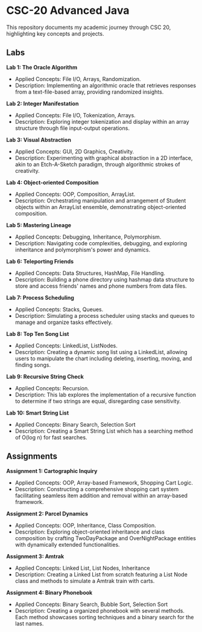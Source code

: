# CSC-20 Advanced Java

This repository documents my academic journey through CSC 20, highlighting key concepts and projects.

## Labs

**Lab 1: The Oracle Algorithm**
 - Applied Concepts: File I/O, Arrays, Randomization.
 - Description: Implementing an algorithmic oracle that retrieves responses from a text-file-based array, providing randomized insights.

**Lab 2: Integer Manifestation**
 - Applied Concepts: File I/O, Tokenization, Arrays.
 - Description: Exploring integer tokenization and display within an array structure through file input-output operations.

**Lab 3: Visual Abstraction**
 - Applied Concepts: GUI, 2D Graphics, Creativity.
 - Description: Experimenting with graphical abstraction in a 2D interface, akin to an Etch-A-Sketch paradigm, through algorithmic strokes of creativity.

**Lab 4: Object-oriented Composition**
 - Applied Concepts: OOP, Composition, ArrayList.
 - Description: Orchestrating manipulation and arrangement of Student objects within an ArrayList ensemble, demonstrating object-oriented composition.

**Lab 5: Mastering Lineage**
 - Applied Concepts: Debugging, Inheritance, Polymorphism.
 - Description: Navigating code complexities, debugging, and exploring inheritance and polymorphism's power and dynamics.

**Lab 6: Teleporting Friends**
 - Applied Concepts: Data Structures, HashMap, File Handling.
 - Description: Building a phone directory using hashmap data structure to store and access friends' names and phone numbers from data files.

**Lab 7: Process Scheduling**
 - Applied Concepts: Stacks, Queues.
 - Description: Simulating a process scheduler using stacks and queues to manage and organize tasks effectively.

**Lab 8: Top Ten Song List**
 - Applied Concepts: LinkedList, ListNodes.
 - Description: Creating a dynamic song list using a LinkedList, allowing users to manipulate the chart including deleting, inserting, moving, and finding songs.

**Lab 9: Recursive String Check**
 - Applied Concepts: Recursion.
 - Description: This lab explores the implementation of a recursive function to determine if two strings are equal, disregarding case sensitivity.

**Lab 10: Smart String List**
 - Applied Concepts: Binary Search, Selection Sort
 - Description: Creating a Smart String List which has a searching method of O(log n) for fast searches.

## Assignments

**Assignment 1: Cartographic Inquiry**
 - Applied Concepts: OOP, Array-based Framework, Shopping Cart Logic.
 - Description: Constructing a comprehensive shopping cart system facilitating seamless item addition and removal within an array-based framework.

**Assignment 2: Parcel Dynamics**
 - Applied Concepts: OOP, Inheritance, Class Composition.
 - Description: Exploring object-oriented inheritance and class composition by crafting TwoDayPackage and OverNightPackage entities with dynamically extended functionalities. 

**Assignment 3: Amtrak**
 - Applied Concepts: Linked List, List Nodes, Inheritance
 - Description: Creating a Linked List from scratch featuring a List Node class and methods to simulate a Amtrak train with carts.

**Assignment 4: Binary Phonebook**
 - Applied Concepts: Binary Search, Bubble Sort, Selection Sort
 - Description: Creating a organized phonebook with several methods. Each method showcases sorting techniques and a binary search for the last names.
